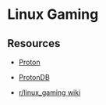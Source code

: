 # Linux Gaming

## Resources

- [Proton](https://github.com/ValveSoftware/Proton)

- [ProtonDB](https://www.protondb.com/)

- [r/linux_gaming wiki](https://www.reddit.com/r/linux_gaming/wiki/index/)